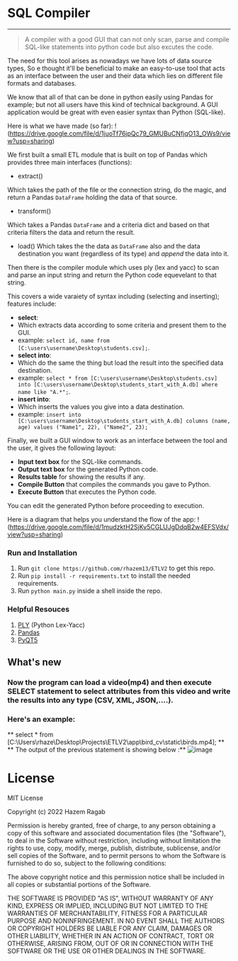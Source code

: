 # SQL Compiler
---------------------
> A compiler with a good GUI that can not only scan, parse and compile SQL-like statements into python code but also excutes the code.

The need for this tool arises as nowadays we have lots of data source types, So e thought it'll be beneficial to make an easy-to-use tool that acts as an interface between the user and their data which lies on different file formats and databases.

We know that all of that can be done in python easily using Pandas for example; but not all users have this kind of technical background. A GUI application would be great with even easier syntax than Python (SQL-like).

Here is what we have made (so far):
!(https://drive.google.com/file/d/1juoTf76jpQc79_GMUBuCNfjqO13_OWs9/view?usp=sharing)

We first built a small ETL module that is built on top of Pandas which provides three main interfaces (functions):

- extract()

Which takes the path of the file or the connection string, do the magic, and return a Pandas `DataFrame` holding the data of that source.

- transform()

Which takes a Pandas `DataFrame` and a criteria dict and based on that criteria filters the data and return the result.

- load()
Which takes the the data as `DataFrame` also and the data destination you want (regardless of its type) and *append* the data into it. 

Then there is the compiler module which uses ply (lex and yacc) to scan and parse an input string and return the Python code equevelant to that string.

This covers a wide varaiety of syntax including (selecting and inserting); features include:

- **select**: 
 - Which extracts data according to some criteria and present them to the GUI.
 - example: `select id, name from [C:\users\username\Desktop\students.csv];`.
- **select into**: 
 - Which do the same the thing but load the result into the specified data destination.
 - example: `select * from [C:\users\username\Desktop\students.csv] into [C:\users\username\Desktop\students_start_with_A.db] where name like "A.*";`.
- **insert into**:
 - Which inserts the values you give into a data destination.
 - example: `insert into [C:\users\username\Desktop\students_start_with_A.db] columns (name, age) values ("Name1", 22), ("Name2", 23);`
 
Finally, we built a GUI window to work as an interface between the tool and the user, it gives the following layout:
 - **Input text box** for the SQL-like commands.
 - **Output text box** for the generated Python code.
 - **Results table** for showing the results if any.
 - **Compile Button** that compiles the commands you gave to Python.
 - **Execute Button** that executes the Python code.
 
You can edit the generated Python before proceeding to execution.

Here is a diagram that helps you understand the flow of the app:
!(https://drive.google.com/file/d/1mudzktH2SjKv5CGLUJgDdqB2w4EFSVdx/view?usp=sharing)


### Run and Installation
1. Run `git clone https://github.com/rhazem13/ETLV2` to get this repo.
2. Run `pip install -r requirements.txt` to install the needed requirements.
3. Run `python main.py` inside a shell inside the repo.



### Helpful Resouces
1. [PLY](http://www.dabeaz.com/ply/ply.html) (Python Lex-Yacc)
2. [Pandas](https://pandas.pydata.org/docs/)
3. [PyQT5](https://doc.bccnsoft.com/docs/PyQt5/)

## What's new
### Now the program can load a video(mp4) and then execute SELECT statement to select attributes from this video and write the results into any type (CSV, XML, JSON,....).
### Here's an example:
** select * from [C:\Users\rhaze\Desktop\Projects\ETLV2\app\bird_cv\static\birds.mp4]; **
** The output of the previous statement is showing below :**
![image](https://user-images.githubusercontent.com/58918060/202856308-8b848bf6-4473-4955-9932-aa6308ca6845.png)

# License
MIT License

Copyright (c) 2022 Hazem Ragab

Permission is hereby granted, free of charge, to any person obtaining a copy
of this software and associated documentation files (the "Software"), to deal
in the Software without restriction, including without limitation the rights
to use, copy, modify, merge, publish, distribute, sublicense, and/or sell
copies of the Software, and to permit persons to whom the Software is
furnished to do so, subject to the following conditions:

The above copyright notice and this permission notice shall be included in all
copies or substantial portions of the Software.

THE SOFTWARE IS PROVIDED "AS IS", WITHOUT WARRANTY OF ANY KIND, EXPRESS OR
IMPLIED, INCLUDING BUT NOT LIMITED TO THE WARRANTIES OF MERCHANTABILITY,
FITNESS FOR A PARTICULAR PURPOSE AND NONINFRINGEMENT. IN NO EVENT SHALL THE
AUTHORS OR COPYRIGHT HOLDERS BE LIABLE FOR ANY CLAIM, DAMAGES OR OTHER
LIABILITY, WHETHER IN AN ACTION OF CONTRACT, TORT OR OTHERWISE, ARISING FROM,
OUT OF OR IN CONNECTION WITH THE SOFTWARE OR THE USE OR OTHER DEALINGS IN THE
SOFTWARE.



